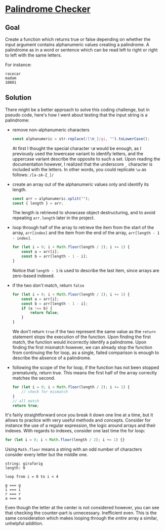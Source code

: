# [Palindrome Checker](https://www.freecodecamp.org/learn/javascript-algorithms-and-data-structures/javascript-algorithms-and-data-structures-projects/palindrome-checker)

## Goal

Create a function which returns true or false depending on whether the input argument contains alphanumeric values creating a palindrome. A palindrome as in a word or sentence which can be read left to right or right to left with the same letters.

For instance:

```pseudo
racecar
madam
10801
```

## Solution

There might be a better approach to solve this coding challenge, but in pseudo code, here's how I went about testing that the input string is a palindrome:

-   remove non-alphanumeric characters

    ```js
    const alphanumeric = str.replace(/[\W_]/gi, "").toLowerCase();
    ```

    At first I thought the special character `\W` would be enough, as I previously used the lowercase variant to identify letters, and the uppercase variant describe the opposite to such a set. Upon reading the documentation however, I realized that the underscore `_` character is included with the letters. In other words, you could replicate `\w` as follows: `/[a-zA-Z_]/`

-   create an array out of the alphanumeric values only and identify its length.

    ```js
    const arr = alphanumeric.split("");
    const { length } = arr;
    ```

    The length is retrieved to showcase object destructuring, and to avoid repeating `arr.length` later in the project.

-   loop through half of the array to retrieve the item from the start of the array, `arr[index]` and the item from the end of the array, `arr[length - 1 - index]`.

    ```js
    for (let i = 0; i < Math.floor(length / 2); i += 1) {
        const a = arr[i];
        const b = arr[length - 1 - i];
    }
    ```

    Notice that `length - 1` is used to describe the last item, since arrays are zero-based indexed.

-   if the two don't match, return `false`

    ```js
    for (let i = 0; i < Math.floor(length / 2); i += 1) {
        const a = arr[i];
        const b = arr[length - 1 - i];
        if (a !== b) {
            return false;
        }
    }
    ```

    We don't return `true` if the two represent the same value as the `return` statement stops the execution of the function. Upon finding the first match, the function would incorrectly identify a palindrome. Upon finding the first mismatch however, we can already stop the function from continuing the for loop, as a single, failed comparison is enough to describe the absence of a palindrome.

-   following the scope of the for loop, if the function has not been stopped prematurely, return true. This means the first half of the array correctly matches the second.

    ```js
    for (let i = 0; i < Math.floor(length / 2); i += 1) {
        // check for mismatch
    }
    // all match
    return true;
    ```

It's fairly straightforward once you break it down one line at a time, but it allows to practice with very useful methods and concepts. Consider for instance the use of a regular expression, the logic around arrays and their indexes. With regards to indexes, consider one last time the for loop:

```js
for (let i = 0; i < Math.floor(length / 2); i += 1) {}
```

Using `Math.floor` means a string with an odd number of characters consider every letter but the middle one.

```pseudo
string: girafarig
length: 9

loop from i = 0 to i < 4

g === g
i === i
r === r
a === a
```

Even though the letter at the center is not considered however, you can see that checking the counter-part is unnecessary. Inefficient even. This is the same consideration which makes looping through the _entire_ array a similar, unhelpful addition.
